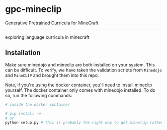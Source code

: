 # gpc-mineclip

Generative Pretrained Curricula for MineCraft

----

exploring language curricula in minecraft

## Installation

Make sure minedojo and mineclip are both installed on your system. This can be difficult. 
To verify, we have taken the validation scripts from `Minedojo` and `MineCLIP` and brought them into this repo.

Note, if you're using the docker container, you'll need to install mineclip yourself.
The docker container only comes with minedojo installed. 
To do so, run the following commands:

```bash
# inside the docker container

# pip install -e .
# or
python setup.py # this is probably the right way to get mineclip rather than the editable install above.
```
